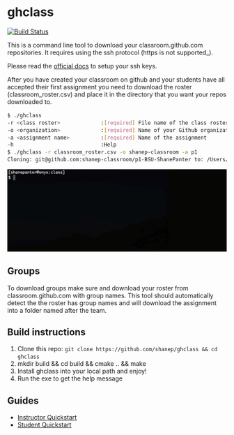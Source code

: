 # ghclass

[![Build
Status](https://travis-ci.com/shanep/ghclass.svg?branch=master)](https://travis-ci.com/shanep/ghclass)

This is a command line tool to download your classroom.github.com
repositories. It requires using the ssh protocol (https is not supported_).

Please read the [official
docs](https://docs.github.com/en/github/authenticating-to-github/connecting-to-github-with-ssh)
to setup your ssh keys.

After you have created your classroom on github and your students have all accepted their
first assignment you need to download the roster (classroom_roster.csv) and place it in the
directory that you want your repos downloaded to.

``` bash
$ ./ghclass
-r <class roster>             :[required] File name of the class roster (ex. class_roster.csv)
-o <organization>             :[required] Name of your Github organization
-a <assignment name>          :[required] Name of the assignment
-h                            :Help
$ ./ghclass -r classroom_roster.csv -o shanep-classroom -a p1
Cloning: git@github.com:shanep-classroom/p1-BSU-ShanePanter to: /Users/shane/repos/ghclass/data/BSU-ShanePanter

```

![img](docs/img/usage.gif)

## Groups

To download groups make sure and download your roster from
classroom.github.com with group names. This tool should automatically
detect the the roster has group names and will download the assignment
into a folder named after the team.

## Build instructions

1. Clone this repo: ```git clone https://github.com/shanep/ghclass && cd ghclass```
2. mkdir build && cd build && cmake .. && make
3. Install ghclass into your local path and enjoy!
4. Run the exe to get the help message

## Guides

- [Instructor Quickstart](docs/Instructor.md)
- [Student Quickstart](docs/Student.md)
